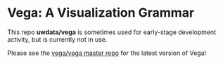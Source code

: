 # Vega: A Visualization Grammar

This repo **uwdata/vega** is sometimes used for early-stage development
activity, but is currently not in use.

Please see the [vega/vega master repo](https://github.com/vega/vega/) for
the latest version of Vega!
